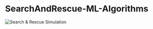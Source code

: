 # SearchAndRescue-ML-Algorithms

![Search & Rescue Simulation]([https://github.com/coder-chick/SearchAndRescue-ML-Algorithms/blob/main/SAR1.png] "Whistler, B.C.")
